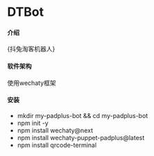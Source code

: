 # DTBot

#### 介绍
{抖兔淘客机器人}

#### 软件架构
使用wechaty框架

#### 安装
* mkdir my-padplus-bot && cd my-padplus-bot 
* npm init -y
* npm install wechaty@next
* npm install wechaty-puppet-padplus@latest
* npm install qrcode-terminal